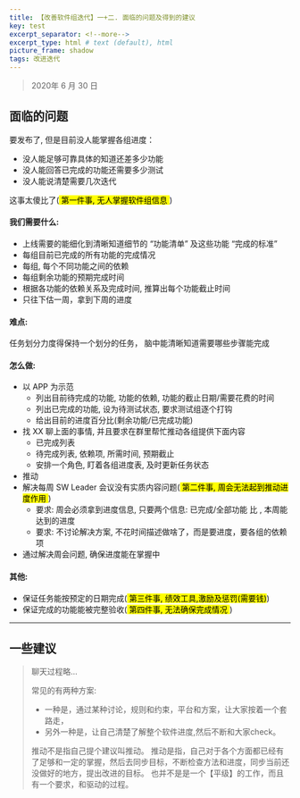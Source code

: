```yaml
---    
title: 【改善软件组迭代】一+二. 面临的问题及得到的建议
key: test    
excerpt_separator: <!--more-->    
excerpt_type: html # text (default), html    
picture_frame: shadow    
tags: 改进迭代
---  
```

> 2020年 6 月 30 日

## 面临的问题

要发布了, 但是目前没人能掌握各组进度：
* 没人能足够可靠具体的知道还差多少功能
* 没人能回答已完成的功能还需要多少测试
* 没人能说清楚需要几次迭代

这事太傻比了(<mark> 第一件事, 无人掌握软件组信息 </mark>  )
#### 我们需要什么:
* 上线需要的能细化到清晰知道细节的 “功能清单” 及这些功能 “完成的标准”
* 每组目前已完成的所有功能的完成情况
* 每组, 每个不同功能之间的依赖
* 每组剩余功能的预期完成时间
* 根据各功能的依赖关系及完成时间, 推算出每个功能截止时间
* 只往下估一周，拿到下周的进度
	
#### 难点: 
 任务划分力度得保持一个划分的任务， 脑中能清晰知道需要哪些步骤能完成

#### 怎么做:
* 以 APP 为示范
  * 列出目前待完成的功能, 功能的依赖, 功能的截止日期/需要花费的时间
  * 列出已完成的功能, 设为待测试状态, 要求测试组逐个打钩
  * 给出目前的进度百分比(剩余功能/已完成功能)
* 找 XX 聊上面的事情, 并且要求在群里帮忙推动各组提供下面内容
  * 已完成列表
  * 待完成列表, 依赖项, 所需时间, 预期截止
  * 安排一个角色, 盯着各组进度表, 及时更新任务状态
* 推动
* 解决每周 SW Leader 会议没有实质内容问题(<mark> 第二件事, 周会无法起到推动进度作用 </mark>)
  * 要求: 周会必须拿到进度信息, 只要两个信息: 已完成/全部功能 比 , 本周能达到的进度
  * 要求: 不讨论解决方案, 不花时间描述做啥了，而是要进度，要各组的依赖项
* 通过解决周会问题, 确保进度能在掌握中

#### 其他:
* 保证任务能按预定的日期完成(<mark> 第三件事, 绩效工具,激励及惩罚(需要钱)</mark>)
* 保证完成的功能能被完整验收(<mark> 第四件事, 无法确保完成情况 </mark>)

---
## 一些建议
> 聊天过程略...
>
> 常见的有两种方案:
> * 一种是，通过某种讨论，规则和约束，平台和方案，让大家按着一个套路走，
> * 另外一种是，让自己清楚了解整个软件进度,然后不断和大家check。
> 
> 推动不是指自己提个建议叫推动。
> 推动是指，自己对于各个方面都已经有了足够和一定的掌握，然后去同步目标，不断检查方法和进度，同步当前还没做好的地方，提出改进的目标。
> 也并不是是一个【平级】的工作，而且有一个要求，和驱动的过程。


